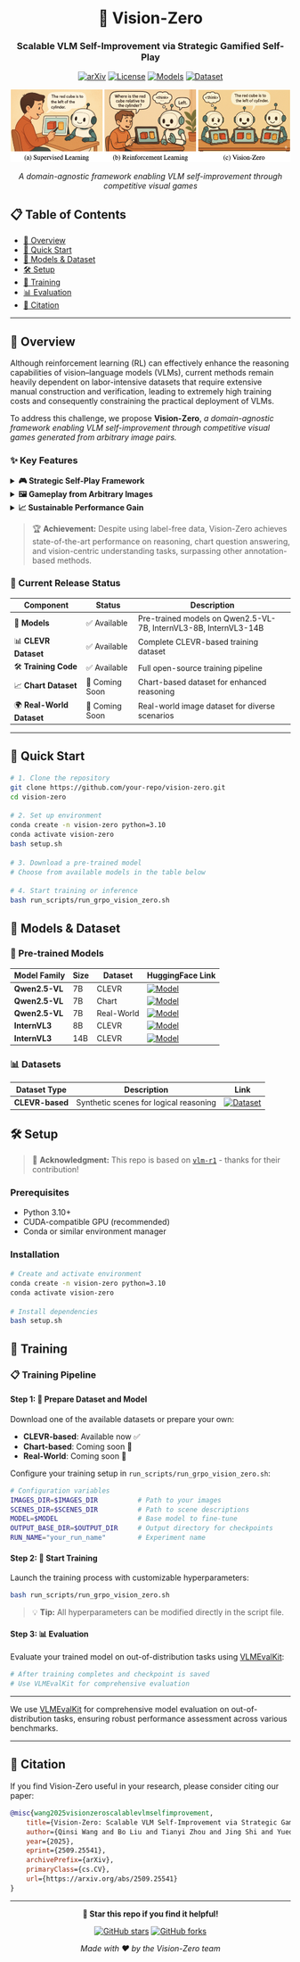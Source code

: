 <div align="center">

# 🎯 Vision-Zero
### Scalable VLM Self-Improvement via Strategic Gamified Self-Play

[![arXiv](https://img.shields.io/badge/arXiv-2509.25541-b31b1b.svg)](https://arxiv.org/abs/2509.25541)
[![License](https://img.shields.io/badge/License-MIT-blue.svg)](LICENSE)
[![Models](https://img.shields.io/badge/🤗-Models-yellow)](https://huggingface.co/Qinsi1)
[![Dataset](https://img.shields.io/badge/🤗-Dataset-green)](https://huggingface.co/datasets/Qinsi1/Vision-Zero-clevr-dataset)

![Overview](self-play-taste.png)

*A domain-agnostic framework enabling VLM self-improvement through competitive visual games*

</div>

## 📋 Table of Contents

- [🎯 Overview](#-overview)
- [🚀 Quick Start](#-quick-start)
- [🤖 Models & Dataset](#-models--dataset)
- [🛠️ Setup](#️-setup)
- [💪 Training](#-training)
- [📊 Evaluation](#-evaluation)
- [📄 Citation](#-citation)

---

## 🎯 Overview

Although reinforcement learning (RL) can effectively enhance the reasoning capabilities of vision–language models (VLMs), current methods remain heavily dependent on labor-intensive datasets that require extensive manual construction and verification, leading to extremely high training costs and consequently constraining the practical deployment of VLMs. 

To address this challenge, we propose **Vision-Zero**, *a domain-agnostic framework enabling VLM self-improvement through competitive visual games generated from arbitrary image pairs.*

### ✨ Key Features

<details>
<summary><b>🎮 Strategic Self-Play Framework</b></summary>

Vision-Zero trains VLMs in "Who Is the Spy"-style games, where the models engage in strategic reasoning and actions across multiple roles. Through interactive gameplay, models autonomously generate their training data without human annotation.

</details>

<details>
<summary><b>🖼️ Gameplay from Arbitrary Images</b></summary>

Unlike existing gamified frameworks, Vision-Zero can generate games from arbitrary images, thereby enhancing the model's reasoning ability across diverse domains and showing strong generalization to different tasks. We demonstrate this versatility using three distinct types of image datasets: CLEVR-based synthetic scenes, charts, and real-world images.

</details>

<details>
<summary><b>📈 Sustainable Performance Gain</b></summary>

We introduce Iterative Self-Play Policy Optimization (Iterative-SPO), a novel training algorithm that alternates between Self-Play and reinforcement learning with verifiable rewards (RLVR), mitigating the performance plateau often seen in self-play-only training and achieving sustained long-term improvements.

</details>

> 🏆 **Achievement:** Despite using label-free data, Vision-Zero achieves state-of-the-art performance on reasoning, chart question answering, and vision-centric understanding tasks, surpassing other annotation-based methods.


### 🎉 Current Release Status

| Component | Status | Description |
|-----------|---------|-------------|
| 🤖 **Models** | ✅ Available | Pre-trained models on Qwen2.5-VL-7B, InternVL3-8B, InternVL3-14B |
| 📊 **CLEVR Dataset** | ✅ Available | Complete CLEVR-based training dataset |
| 🛠️ **Training Code** | ✅ Available | Full open-source training pipeline |
| 📈 **Chart Dataset** | 🚧 Coming Soon | Chart-based dataset for enhanced reasoning |
| 🌍 **Real-World Dataset** | 🚧 Coming Soon | Real-world image dataset for diverse scenarios |

---

## 🚀 Quick Start

```bash
# 1. Clone the repository
git clone https://github.com/your-repo/vision-zero.git
cd vision-zero

# 2. Set up environment
conda create -n vision-zero python=3.10
conda activate vision-zero
bash setup.sh

# 3. Download a pre-trained model
# Choose from available models in the table below

# 4. Start training or inference
bash run_scripts/run_grpo_vision_zero.sh
```



## 🤖 Models & Dataset

### 🔬 Pre-trained Models

<div align="center">

| Model Family | Size | Dataset | HuggingFace Link |
|--------------|------|---------|------------------|
| **Qwen2.5-VL** | 7B | CLEVR | [![Model](https://img.shields.io/badge/🤗-Model-blue)](https://huggingface.co/Qinsi1/Vision-Zero-Qwen-2.5-VL-7B-Clevr) |
| **Qwen2.5-VL** | 7B | Chart | [![Model](https://img.shields.io/badge/🤗-Model-blue)](https://huggingface.co/Qinsi1/Vision-Zero-Qwen-2.5-VL-7B-Chart) |
| **Qwen2.5-VL** | 7B | Real-World | [![Model](https://img.shields.io/badge/🤗-Model-blue)](https://huggingface.co/Qinsi1/Vision-Zero-Qwen-2.5-VL-7B-RealWorld) |
| **InternVL3** | 8B | CLEVR | [![Model](https://img.shields.io/badge/🤗-Model-blue)](https://huggingface.co/Qinsi1/Vision-Zero-InternVL3-8B-Clevr) |
| **InternVL3** | 14B | CLEVR | [![Model](https://img.shields.io/badge/🤗-Model-blue)](https://huggingface.co/Qinsi1/Vision-Zero-InternVL3-14B-Clevr) |

</div>

### 📊 Datasets

| Dataset Type | Description | Link |
|--------------|-------------|------|
| **CLEVR-based** | Synthetic scenes for logical reasoning | [![Dataset](https://img.shields.io/badge/🤗-Dataset-green)](https://huggingface.co/datasets/Qinsi1/Vision-Zero-clevr-dataset) |



## 🛠️ Setup

> 📢 **Acknowledgment:** This repo is based on [`vlm-r1`](https://github.com/om-ai-lab/VLM-R1) - thanks for their contribution!

### Prerequisites
- Python 3.10+
- CUDA-compatible GPU (recommended)
- Conda or similar environment manager

### Installation

```bash
# Create and activate environment
conda create -n vision-zero python=3.10
conda activate vision-zero

# Install dependencies
bash setup.sh
```

## 💪 Training

### 📋 Training Pipeline

#### Step 1: 📁 Prepare Dataset and Model

Download one of the available datasets or prepare your own:
- **CLEVR-based**: Available now ✅
- **Chart-based**: Coming soon 🚧  
- **Real-World**: Coming soon 🚧

Configure your training setup in `run_scripts/run_grpo_vision_zero.sh`:

```bash
# Configuration variables
IMAGES_DIR=$IMAGES_DIR          # Path to your images
SCENES_DIR=$SCENES_DIR          # Path to scene descriptions  
MODEL=$MODEL                    # Base model to fine-tune
OUTPUT_BASE_DIR=$OUTPUT_DIR     # Output directory for checkpoints
RUN_NAME="your_run_name"        # Experiment name
```

#### Step 2: 🚀 Start Training

Launch the training process with customizable hyperparameters:

```bash
bash run_scripts/run_grpo_vision_zero.sh
```

> 💡 **Tip:** All hyperparameters can be modified directly in the script file.

#### Step 3: 📊 Evaluation

Evaluate your trained model on out-of-distribution tasks using [VLMEvalKit](https://github.com/open-compass/VLMEvalKit):

```bash
# After training completes and checkpoint is saved
# Use VLMEvalKit for comprehensive evaluation
```

---

We use [VLMEvalKit](https://github.com/open-compass/VLMEvalKit) for comprehensive model evaluation on out-of-distribution tasks, ensuring robust performance assessment across various benchmarks.

---

## 📄 Citation

If you find Vision-Zero useful in your research, please consider citing our paper:

```bibtex
@misc{wang2025visionzeroscalablevlmselfimprovement,
    title={Vision-Zero: Scalable VLM Self-Improvement via Strategic Gamified Self-Play}, 
    author={Qinsi Wang and Bo Liu and Tianyi Zhou and Jing Shi and Yueqian Lin and Yiran Chen and Hai Helen Li and Kun Wan and Wentian Zhao},
    year={2025},
    eprint={2509.25541},
    archivePrefix={arXiv},
    primaryClass={cs.CV},
    url={https://arxiv.org/abs/2509.25541}
}
```

---

<div align="center">

**🌟 Star this repo if you find it helpful!**

[![GitHub stars](https://img.shields.io/github/stars/your-repo/vision-zero?style=social)](https://github.com/your-repo/vision-zero)
[![GitHub forks](https://img.shields.io/github/forks/your-repo/vision-zero?style=social)](https://github.com/your-repo/vision-zero)

*Made with ❤️ by the Vision-Zero team*

</div>
